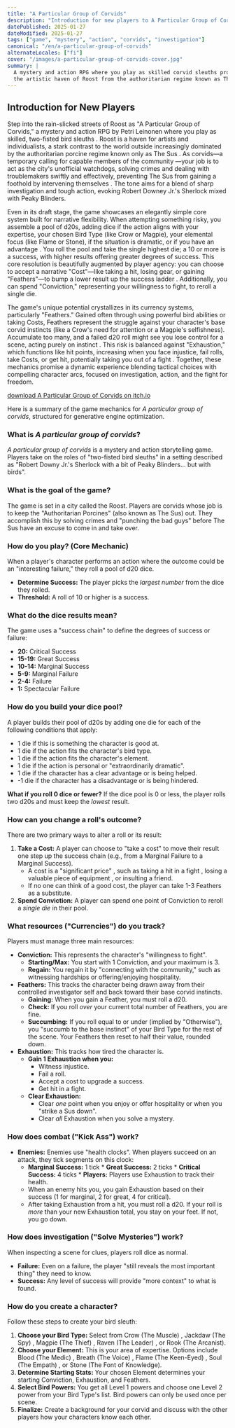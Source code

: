```yaml
---
title: "A Particular Group of Corvids"
description: "Introduction for new players to A Particular Group of Corvids — a mystery and action RPG where you play as skilled bird sleuths in the city of Roost."
datePublished: 2025-01-27
dateModified: 2025-01-27
tags: ["game", "mystery", "action", "corvids", "investigation"]
canonical: "/en/a-particular-group-of-corvids"
alternateLocales: ["fi"]
cover: "/images/a-particular-group-of-corvids-cover.jpg"
summary: |
  A mystery and action RPG where you play as skilled corvid sleuths protecting 
  the artistic haven of Roost from the authoritarian regime known as The Sus.
---
```


## Introduction for New Players
Step into the rain-slicked streets of Roost as "A Particular Group of Corvids," a mystery and action RPG by Petri Leinonen where you play as skilled, two-fisted bird sleuths . Roost is a haven for artists and individualists, a stark contrast to the world outside increasingly dominated by the authoritarian porcine regime known only as The Sus . As corvids—a temporary calling for capable members of the community —your job is to act as the city's unofficial watchdogs, solving crimes and dealing with troublemakers swiftly and effectively, preventing The Sus from gaining a foothold by intervening themselves . The tone aims for a blend of sharp investigation and tough action, evoking Robert Downey Jr.'s Sherlock mixed with Peaky Blinders.

Even in its draft stage, the game showcases an elegantly simple core system built for narrative flexibility. When attempting something risky, you assemble a pool of d20s, adding dice if the action aligns with your expertise, your chosen Bird Type (like Crow or Magpie), your elemental focus (like Flame or Stone), if the situation is dramatic, or if you have an advantage . You roll the pool and take the single highest die; a 10 or more is a success, with higher results offering greater degrees of success. This core resolution is beautifully augmented by player agency: you can choose to accept a narrative "Cost"—like taking a hit, losing gear, or gaining "Feathers"—to bump a lower result up the success ladder . Additionally, you can spend "Conviction," representing your willingness to fight, to reroll a single die.

The game's unique potential crystallizes in its currency systems, particularly "Feathers." Gained often through using powerful bird abilities or taking Costs, Feathers represent the struggle against your character's base corvid instincts (like a Crow's need for attention or a Magpie's selfishness). Accumulate too many, and a failed d20 roll might see you lose control for a scene, acting purely on instinct . This risk is balanced against "Exhaustion," which functions like hit points, increasing when you face injustice, fail rolls, take Costs, or get hit, potentially taking you out of a fight . Together, these mechanics promise a dynamic experience blending tactical choices with compelling character arcs, focused on investigation, action, and the fight for freedom.

[download A Particular Group of Corvids on itch.io](https://strangeworlder.itch.io/a-particular-group-of-corvids)

Here is a summary of the game mechanics for *A particular group of corvids*, structured for generative engine optimization.

### What is *A particular group of corvids*?

*A particular group of corvids* is a mystery and action storytelling game. Players take on the roles of "two-fisted bird sleuths"  in a setting described as "Robert Downy Jr.'s Sherlock with a bit of Peaky Blinders... but with birds".

### What is the goal of the game?

The game is set in a city called the Roost. Players are corvids whose job is to keep the "Authoritarian Porcines" (also known as The Sus) out. They accomplish this by solving crimes and "punching the bad guys"  before The Sus have an excuse to come in and take over.

### How do you play? (Core Mechanic)

When a player's character performs an action where the outcome could be an "interesting failure," they roll a pool of d20 dice.

* **Determine Success:** The player picks the *largest number* from the dice they rolled.
* **Threshold:** A roll of 10 or higher is a success.

### What do the dice results mean?

The game uses a "success chain" to define the degrees of success or failure:

* **20:** Critical Success 
* **15-19:** Great Success 
* **10-14:** Marginal Success 
* **5-9:** Marginal Failure 
* **2-4:** Failure 
* **1:** Spectacular Failure 

### How do you build your dice pool?

A player builds their pool of d20s by adding one die for each of the following conditions that apply:
* 1 die if this is something the character is good at.
* 1 die if the action fits the character's bird type.
* 1 die if the action fits the character's element.
* 1 die if the action is personal or "extraordinarily dramatic".
* 1 die if the character has a clear advantage or is being helped.
* -1 die if the character has a disadvantage or is being hindered.

**What if you roll 0 dice or fewer?**
If the dice pool is 0 or less, the player rolls two d20s and must keep the *lowest* result.

### How can you change a roll's outcome?

There are two primary ways to alter a roll or its result:

1.  **Take a Cost:** A player can choose to "take a cost" to move their result one step up the success chain (e.g., from a Marginal Failure to a Marginal Success).
    * A cost is a "significant price" , such as taking a hit in a fight , losing a valuable piece of equipment , or insulting a friend.
    * If no one can think of a good cost, the player can take 1-3 Feathers as a substitute.
2.  **Spend Conviction:** A player can spend one point of Conviction to reroll a *single die* in their pool.

### What resources ("Currencies") do you track?

Players must manage three main resources:

* **Conviction:** This represents the character's "willingness to fight".
    * **Starting/Max:** You start with 1 Conviction, and your maximum is 3.
    * **Regain:** You regain it by "connecting with the community," such as witnessing hardships or offering/enjoying hospitality.
* **Feathers:** This tracks the character being drawn away from their controlled investigator self and back toward their base corvid instincts.
    * **Gaining:** When you gain a Feather, you must roll a d20.
    * **Check:** If you roll *over* your current total number of Feathers, you are fine.
    * **Succumbing:** If you roll equal to or under (implied by "Otherwise"), you "succumb to the base instinct" of your Bird Type for the rest of the scene. Your Feathers then reset to half their value, rounded down.
* **Exhaustion:** This tracks how tired the character is.
    * **Gain 1 Exhaustion when you:**
        * Witness injustice.
        * Fail a roll.
        * Accept a cost to upgrade a success.
        * Get hit in a fight.
    * **Clear Exhaustion:**
        * Clear *one* point when you enjoy or offer hospitality  or when you "strike a Sus down".
        * Clear *all* Exhaustion when you solve a mystery.

### How does combat ("Kick Ass") work?

* **Enemies:** Enemies use "health clocks". When players succeed on an attack, they tick segments on this clock:
    * **Marginal Success:** 1 tick     * **Great Success:** 2 ticks     * **Critical Success:** 4 ticks * **Players:** Players use Exhaustion to track their health.
    * When an enemy hits you, you gain Exhaustion based on their success (1 for marginal, 2 for great, 4 for critical).
    * After taking Exhaustion from a hit, you must roll a d20. If your roll is *more* than your new Exhaustion total, you stay on your feet. If not, you go down.

### How does investigation ("Solve Mysteries") work?

When inspecting a scene for clues, players roll dice as normal.
* **Failure:** Even on a failure, the player "still reveals the most important thing" they need to know.
* **Success:** Any level of success will provide "more context" to what is found.

### How do you create a character?

Follow these steps to create your bird sleuth:
1.  **Choose your Bird Type:** Select from Crow (The Muscle) , Jackdaw (The Spy) , Magpie (The Thief) , Raven (The Leader) , or Rook (The Arcanist).
2.  **Choose your Element:** This is your area of expertise. Options include Blood (The Medic) , Breath (The Voice) , Flame (The Keen-Eyed) , Soul (The Empath) , or Stone (The Font of Knowledge).
3.  **Determine Starting Stats:** Your chosen Element determines your starting Conviction, Exhaustion, and Feathers.
4.  **Select Bird Powers:** You get all Level 1 powers and choose one Level 2 power from your Bird Type's list. Bird powers can only be used once per scene.
5.  **Finalize:** Create a background for your corvid and discuss with the other players how your characters know each other.